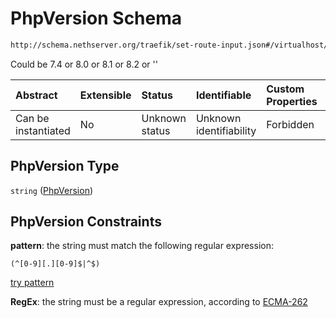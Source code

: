 # PhpVersion Schema

```txt
http://schema.nethserver.org/traefik/set-route-input.json#/virtualhost/items/items/properties/PhpVersion
```

Could be 7.4 or 8.0 or 8.1 or 8.2 or ''

| Abstract            | Extensible | Status         | Identifiable            | Custom Properties | Additional Properties | Access Restrictions | Defined In                                                                    |
| :------------------ | :--------- | :------------- | :---------------------- | :---------------- | :-------------------- | :------------------ | :---------------------------------------------------------------------------- |
| Can be instantiated | No         | Unknown status | Unknown identifiability | Forbidden         | Allowed               | none                | [set-route-input.json\*](traefik/set-route-input.json "open original schema") |

## PhpVersion Type

`string` ([PhpVersion](set-route-input-virtualhost-items-items-properties-phpversion.md))

## PhpVersion Constraints

**pattern**: the string must match the following regular expression:&#x20;

```regexp
(^[0-9][.][0-9]$|^$)
```

[try pattern](https://regexr.com/?expression=\(%5E%5B0-9%5D%5B.%5D%5B0-9%5D%24%7C%5E%24\) "try regular expression with regexr.com")

**RegEx**: the string must be a regular expression, according to [ECMA-262](http://www.ecma-international.org/publications/files/ECMA-ST/Ecma-262.pdf "check the specification")

